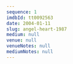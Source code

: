```yaml
---
sequence: 1
imdbId: tt0092563
date: 2004-01-11
slug: angel-heart-1987
medium: null
venue: null
venueNotes: null
mediumNotes: null
---
```


